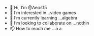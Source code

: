 - 👋 Hi, I’m @Aeris15
- 👀 I’m interested in ..video games
- 🌱 I’m currently learning ...algebra
- 💞️ I’m looking to collaborate on ...nothin
- 📫 How to reach me ...a
a
<!---
Aeris15/Aeris15 is a ✨ special ✨ repository because its `README.md` (this file) appears on your GitHub profile.
You can click the Preview link to take a look at your changes.
--->
